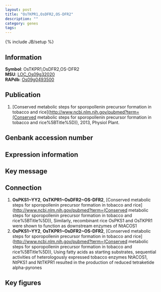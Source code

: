 ```yaml
---
layout: post
title: "OsTKPR1,OsDFR2,OS-DFR2"
description: ""
category: genes
tags: 
---
```

{% include JB/setup %}

## Information
__Symbol__: OsTKPR1,OsDFR2,OS-DFR2  
__MSU__: [LOC_Os09g32020](http://rice.plantbiology.msu.edu/cgi-bin/ORF_infopage.cgi?orf=LOC_Os09g32020)  
__RAPdb__: [Os09g0493500](http://rapdb.dna.affrc.go.jp/viewer/gbrowse_details/irgsp1?name=Os09g0493500)  

## Publication
1. [Conserved metabolic steps for sporopollenin precursor formation in tobacco and rice](http://www.ncbi.nlm.nih.gov/pubmed?term=(Conserved metabolic steps for sporopollenin precursor formation in tobacco and rice%5BTitle%5D)), 2013, Physiol Plant.

## Genbank accession number

## Expression information

## Key message

## Connection
1. __OsPKS1~YY2__, __OsTKPR1~OsDFR2~OS-DFR2__, [Conserved metabolic steps for sporopollenin precursor formation in tobacco and rice](http://www.ncbi.nlm.nih.gov/pubmed?term=(Conserved metabolic steps for sporopollenin precursor formation in tobacco and rice%5BTitle%5D)),  Similarly, recombinant rice OsPKS1 and OsTKPR1 were shown to function as downstream enzymes of NtACOS1
2. __OsPKS1~YY2__, __OsTKPR1~OsDFR2~OS-DFR2__, [Conserved metabolic steps for sporopollenin precursor formation in tobacco and rice](http://www.ncbi.nlm.nih.gov/pubmed?term=(Conserved metabolic steps for sporopollenin precursor formation in tobacco and rice%5BTitle%5D)),  Using fatty acids as starting substrates, sequential activities of heterologously expressed tobacco enzymes NtACOS1, NtPKS1 and NtTKPR1 resulted in the production of reduced tetraketide alpha-pyrones

## Key figures


